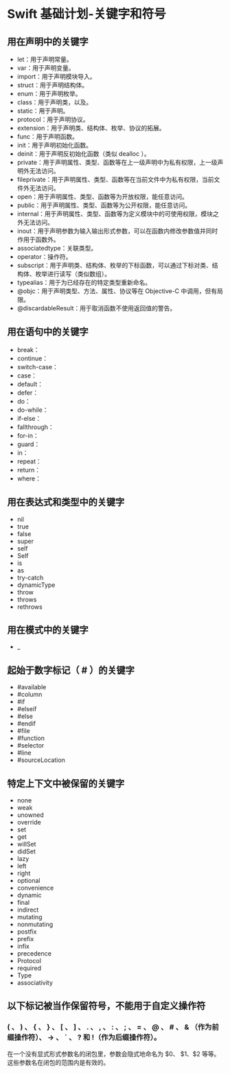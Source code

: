 # Swift 基础计划-关键字和符号 #

## 用在声明中的关键字 ##

- let：用于声明常量。
- var：用于声明变量。
- import：用于声明模块导入。
- struct：用于声明结构体。
- enum：用于声明枚举。
- class：用于声明类，以及。
- static：用于声明。
- protocol：用于声明协议。
- extension：用于声明类、结构体、枚举、协议的拓展。
- func：用于声明函数。
- init：用于声明初始化函数。
- deinit：用于声明反初始化函数（类似 dealloc ）。
- private：用于声明属性、类型、函数等在上一级声明中为私有权限，上一级声明外无法访问。
- fileprivate：用于声明属性、类型、函数等在当前文件中为私有权限，当前文件外无法访问。
- open：用于声明属性、类型、函数等为开放权限，能任意访问。
- public：用于声明属性、类型、函数等为公开权限，能任意访问。
- internal：用于声明属性、类型、函数等为定义模块中的可使用权限，模块之外无法访问。
- inout：用于声明参数为输入输出形式参数，可以在函数内修改参数值并同时作用于函数外。
- associatedtype：关联类型。
- operator：操作符。
- subscript：用于声明类、结构体、枚举的下标函数，可以通过下标对类、结构体、枚举进行读写（类似数组）。
- typealias：用于为已经存在的特定类型重新命名。
- @objc：用于声明类型、方法、属性、协议等在 Objective-C 中调用，但有局限。
- @discardableResult：用于取消函数不使用返回值的警告。

## 用在语句中的关键字 ##

- break：
- continue：
- switch-case：
- case：
- default：
- defer：
- do：
- do-while：
- if-else：
- fallthrough：
- for-in：
- guard：
- in：
- repeat：
- return：
- where：

## 用在表达式和类型中的关键字 ##

- nil
- true
- false
- super
- self
- Self
- is
- as
- try-catch
- dynamicType
- throw
- throws
- rethrows

## 用在模式中的关键字 ##

- _

## 起始于数字标记（ # ）的关键字 ##

- #available
- #column
- #if
- #elseif
- #else
- #endif
- #file
- #function
- #selector
- #line
- #sourceLocation

## 特定上下文中被保留的关键字 ##

- none
- weak
- unowned
- override
- set
- get
- willSet
- didSet
- lazy
- left
- right
- optional
- convenience
- dynamic
- final
- indirect
- mutating
- nonmutating
- postfix
- prefix
- infix
- precedence
- Protocol
- required
- Type
- associativity

## 以下标记被当作保留符号，不能用于自定义操作符 ##

###  ( 、 ) 、 { 、 } 、 [ 、 ] 、 . 、 , 、 : 、 ; 、 = 、 @ 、 # 、 & （作为前缀操作符）、 -> 、 ` 、 ? 和 !（作为后缀操作符）。 ###

在一个没有显式形式参数名的闭包里，参数会隐式地命名为 $0、 ​\$1、\$2 等等。这些参数名在闭包的范围内是有效的。